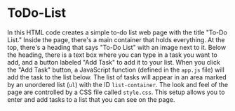 # ToDo-List
In this HTML code creates a simple to-do list web page with the title "To-Do List." Inside the page, there's a main container that holds everything. At the top, there's a heading that says "To-Do List" with an image next to it. Below the heading, there is a text box where you can type in a task you want to add, and a button labeled "Add Task" to add it to your list. When you click the "Add Task" button, a JavaScript function (defined in the `app.js` file) will add the task to the list below. The list of tasks will appear in an area marked by an unordered list (`ul`) with the ID `list-container`. The look and feel of the page are controlled by a CSS file called `style.css`. This setup allows you to enter and add tasks to a list that you can see on the page.
